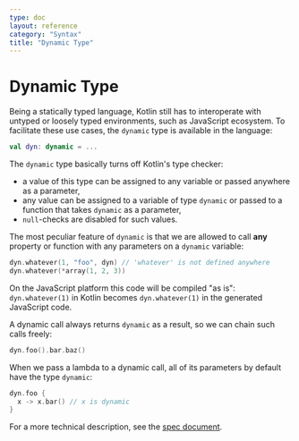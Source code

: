 ```yaml
---
type: doc
layout: reference
category: "Syntax"
title: "Dynamic Type"
---
```


# Dynamic Type

Being a statically typed language, Kotlin still has to interoperate with untyped or loosely typed environments,
such as JavaScript ecosystem. To facilitate these use cases, the `dynamic` type is available in the language:

``` kotlin
val dyn: dynamic = ...
```

The `dynamic` type basically turns off Kotlin's type checker:
- a value of this type can be assigned to any variable or passed anywhere as a parameter,
- any value can be assigned to a variable of type `dynamic` or passed to a function that takes `dynamic` as a parameter,
- `null`-checks are disabled for such values.

The most peculiar feature of `dynamic` is that we are allowed to call **any** property or function with any parameters
on a `dynamic` variable:

``` kotlin
dyn.whatever(1, "foo", dyn) // 'whatever' is not defined anywhere
dyn.whatever(*array(1, 2, 3))
```

On the JavaScript platform this code will be compiled "as is": `dyn.whatever(1)` in Kotlin becomes `dyn.whatever(1)` in
the generated JavaScript code.

A dynamic call always returns `dynamic` as a result, so we can chain such calls freely:

``` kotlin
dyn.foo().bar.baz()
```

When we pass a lambda to a dynamic call, all of its parameters by default have the type `dynamic`:

``` kotlin
dyn.foo {
  x -> x.bar() // x is dynamic
}
```

For a more technical description, see the [spec document](https://github.com/JetBrains/kotlin/blob/master/spec-docs/dynamic-types.md).


